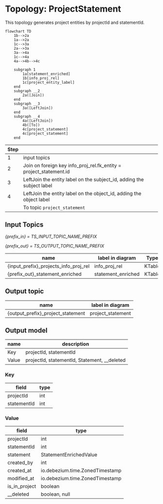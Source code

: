 # Topology: ProjectStatement

This topology generates project entities by projectId and statementId.

```mermaid
flowchart TD
    1b-->2a
    1a-->2a
    1c-->3a
    2a-->3a
    3a-->4a
    1c-->4a
    4a-->4b-->4c
   
    subgraph 1
        1a[statement_enriched]
        1b[info_proj_rel]
        1c[project_entity_label]
    end
    subgraph __2
        2a([Join])
    end  
    subgraph __3
        3a([LeftJoin])
    end
    subgraph __4
        4a([LeftJoin])
        4b([To])
        4c[project_statement]
        4c[project_statement]
    end  

```

| Step |                                                                       |
|------|-----------------------------------------------------------------------|
| 1    | input topics                                                          |
| 2    | Join on foreign key info_proj_rel.fk_entity = project_statement.id    |
| 3    | LeftJoin the entity label on the subject_id, adding the subject label |
| 4    | LeftJoin the entity label on the object_id, adding the object label   |
|      | To topic `project_statement`                                          |

## Input Topics

_{prefix_in} = TS_INPUT_TOPIC_NAME_PREFIX_

_{prefix_out} = TS_OUTPUT_TOPIC_NAME_PREFIX_

| name                                  | label in diagram   | Type   |
|---------------------------------------|--------------------|--------|
| {input_prefix}_projects_info_proj_rel | info_proj_rel      | KTable |
| {prefix_out}_statement_enriched       | statement_enriched | KTable |

## Output topic

| name                              | label in diagram  |
|-----------------------------------|-------------------|
| {output_prefix}_project_statement | project_statement |

## Output model

| name  | description                                  |
|-------|----------------------------------------------|
| Key   | projectId, statementId                       |
| Value | projectId, statementId, Statement, __deleted |

### Key

| field       | type |
|-------------|------|
| projectId   | int  |
| statementId | int  |

### Value

| field         | type                            |
|---------------|---------------------------------|
| projectId     | int                             |
| statementId   | int                             |
| statement     | StatementEnrichedValue          |
| created_by    | int                             |
| created_at    | io.debezium.time.ZonedTimestamp |
| modified_at   | io.debezium.time.ZonedTimestamp |
| is_in_project | boolean                         |
| __deleted     | boolean, null                   |
